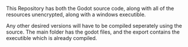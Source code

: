 This Repository has both the Godot source code, along with all of the resources unencrypted, along with a windows executible. 

Any other desired versions will have to be compiled seperately using the source. The main folder has the godot files, and the export contains the executible which is already compiled.
